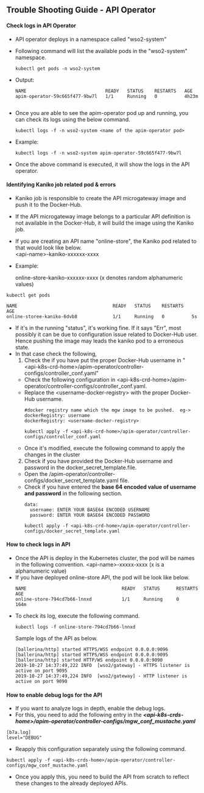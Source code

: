 ## Trouble Shooting Guide - API Operator

#### Check logs in API Operator
- API operator deploys in a namespace called "wso2-system"

- Following command will list the available pods in the "wso2-system" namespace.

    ```$xslt
    kubectl get pods -n wso2-system
    ``` 
- Output:
    ```$xslt
    NAME                             READY   STATUS    RESTARTS   AGE
    apim-operator-59c665f477-9bw7l   1/1     Running   0          4h23m
     
    ```
- Once you are able to see the apim-operator pod up and running, you can check its logs using the below command.
    
    ```$xslt
    kubectl logs -f -n wso2-system <name of the apim-operator pod>
    ```
- Example: 

    ```$xslt
    kubectl logs -f -n wso2-system apim-operator-59c665f477-9bw7l
    ```
- Once the above command is executed, it will show the logs in the API operator.

#### Identifying Kaniko job related pod & errors

- Kaniko job is responsible to create the API microgateway image and push it to the Docker-Hub.
- If the API microgateway image belongs to a particular API definition is not available in the Docker-Hub, it will build the image using the Kaniko job.
- If you are creating an API name "online-store", the Kaniko pod related to that would look like below. <br>
    \<api-name>-kaniko-xxxxxx-xxxx
- Example:
      
    online-store-kaniko-xxxxxx-xxxx (x denotes random alphanumeric values)

```$xslt
kubectl get pods
```

```$xslt
NAME                                   READY   STATUS    RESTARTS   AGE    
online-storee-kaniko-6dvb8             1/1     Running   0          5s

```
- If it's in the running "status", it's working fine. If it says "Err", most possibly it can be due to configuration issue related to Docker-Hub user. Hence pushing the image may leads the kaniko pod to a erroneous state.
- In that case check the following, <br>
    1. Check the if you have put the proper Docker-Hub username in "\<api-k8s-crd-home>/apim-operator/controller-configs/controller_conf.yaml" 
    - Check the following configuration in \<api-k8s-crd-home>/apim-operator/controller-configs/controller_conf.yaml.
    - Replace the \<username-docker-registry> with the proper Docker-Hub username.   
        ```
        #docker registry name which the mgw image to be pushed.  eg->  dockerRegistry: username
        dockerRegistry: <username-docker-registry>
        ```  
        ```$xslt
        kubectl apply -f <api-k8s-crd-home>/apim-operator/controller-configs/controller_conf.yaml
        ```
    - Once it's modified, execute the following command to apply the changes in the cluster
    2. Check if you have provided the Docker-Hub username and password in the docker_secret_template.file.
    - Open the <api-k8s-crd-home>/apim-operator/controller-configs/docker_secret_template.yaml file. 
    - Check if you have entered the **base 64 encoded value of username and password** in the following section.
        ```$xslt
        data:
          username: ENTER YOUR BASE64 ENCODED USERNAME
          password: ENTER YOUR BASE64 ENCODED PASSWORD
        ``` 
        ```$xslt
        kubectl apply -f <api-k8s-crd-home>/apim-operator/controller-configs/docker_secret_template.yaml
        ```
#### How to check logs in API

- Once the API is deploy in the Kubernetes cluster, the pod will be names in the following convention.
  \<api-name>-xxxxx-xxxx (x is a alphanumeric value)
- If you have deployed online-store API, the pod will be look like below.
    ```$xslt
    NAME                                   READY   STATUS      RESTARTS   AGE
    online-store-794cd7b66-lnnxd           1/1     Running     0          164m
    ```
- To check its log, execute the following command.
    ```$xslt
    kubectl logs -f online-store-794cd7b66-lnnxd
    ```   
    Sample logs of the API as below.
    ```$xslt
    [ballerina/http] started HTTPS/WSS endpoint 0.0.0.0:9096
    [ballerina/http] started HTTPS/WSS endpoint 0.0.0.0:9095
    [ballerina/http] started HTTP/WS endpoint 0.0.0.0:9090
    2019-10-27 14:37:49,222 INFO  [wso2/gateway] - HTTPS listener is active on port 9095 
    2019-10-27 14:37:49,224 INFO  [wso2/gateway] - HTTP listener is active on port 9090
    ```

#### How to enable debug logs for the API

- If you want to analyze logs in depth, enable the debug logs.
- For this, you need to add the following entry in the ***\<api-k8s-crds-home>/apim-operator/controller-configs/mgw_conf_mustache.yaml***
```$xslt
[b7a.log]
level="DEBUG"
```
- Reapply this configuration separately using the following command.
```$xslt
kubectl apply -f <api-k8s-crds-home>/apim-operator/controller-configs/mgw_conf_mustache.yaml
```
- Once you apply this, you need to build the API from scratch to reflect these changes to the already deployed APIs.

